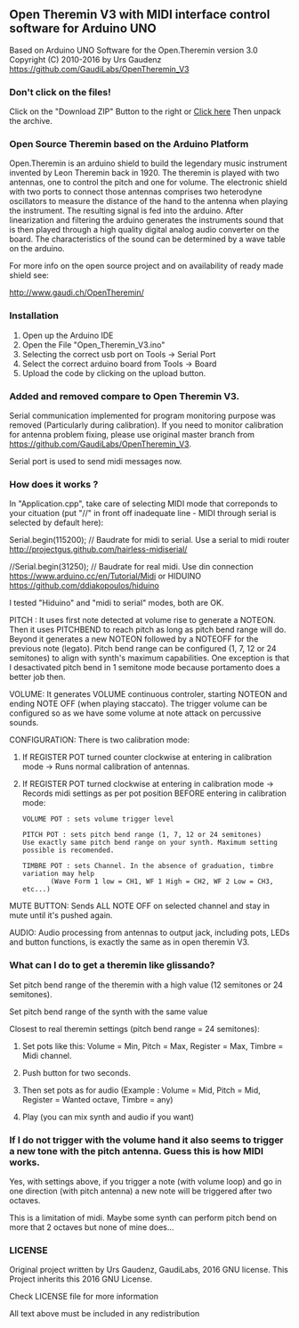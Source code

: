 ## Open Theremin V3 with MIDI interface control software for Arduino UNO 

Based on Arduino UNO Software for the Open.Theremin version 3.0  Copyright (C) 2010-2016 by Urs Gaudenz
https://github.com/GaudiLabs/OpenTheremin_V3

### Don't click on the files!
Click on the "Download ZIP" Button to the right or [Click here](https://github.com/GaudiLabs/OpenTheremin_V3/archive/master.zip) 
Then unpack the archive.

### Open Source Theremin based on the Arduino Platform

Open.Theremin is an arduino shield to build the legendary music instrument invented by Leon Theremin back in 1920. The theremin is played with two antennas, one to control the pitch and one for volume. The electronic shield with two ports to connect those antennas comprises two heterodyne oscillators to measure the distance of the hand to the antenna when playing the instrument. The resulting signal is fed into the arduino. After linearization and filtering the arduino generates the instruments sound that is then played through a high quality digital analog audio converter on the board. The characteristics of the sound can be determined by a wave table on the arduino.

For more info on the open source project and on availability of ready made shield see:

http://www.gaudi.ch/OpenTheremin/

### Installation
1. Open up the Arduino IDE
2. Open the File "Open_Theremin_V3.ino"
3. Selecting the correct usb port on Tools -> Serial Port
4. Select the correct arduino board from Tools -> Board
5. Upload the code by clicking on the upload button.

### Added and removed compare to Open Theremin V3. 
Serial communication implemented for program monitoring purpose was removed (Particularly during calibration).
If you need to monitor calibration for antenna problem fixing, please use original master branch from 
https://github.com/GaudiLabs/OpenTheremin_V3. 

Serial port is used to send midi messages now. 

### How does it works ? 

In "Application.cpp", take care of selecting MIDI mode that correponds to your cituation 
	(put "//" in front off inadequate line - MIDI through serial is selected by default here):

  Serial.begin(115200); // Baudrate for midi to serial. Use a serial to midi router 
  	http://projectgus.github.com/hairless-midiserial/
  
  //Serial.begin(31250); // Baudrate for real midi. Use din connection 
  	https://www.arduino.cc/en/Tutorial/Midi or HIDUINO https://github.com/ddiakopoulos/hiduino

I tested "Hiduino" and "midi to serial" modes, both are OK.



PITCH : 
It uses first note detected at volume rise to generate a NOTEON. 
Then it uses PITCHBEND to reach pitch as long as pitch bend range will do. 
Beyond it generates a new NOTEON  followed by a NOTEOFF for the previous note (legato). 
Pitch bend range can be configured (1, 7, 12 or 24 semitones) to align with synth's maximum capabilities.
One exception is that I desactivated pitch bend in 1 semitone mode because portamento does a better job then. 

VOLUME: 
It generates VOLUME continuous controler, starting NOTEON and ending NOTE OFF (when playing staccato). 
The trigger volume can be configured so as we have some volume at note attack on percussive sounds. 

CONFIGURATION: 
There is two calibration mode: 
 1. If REGISTER POT turned counter clockwise at entering in calibration mode 
         -> Runs normal calibration of antennas.
         
 2. If REGISTER POT turned clockwise at entering in calibration mode 
         -> Records midi settings as per pot position BEFORE entering in calibration mode:
           
		VOLUME POT : sets volume trigger level
  
		PITCH POT : sets pitch bend range (1, 7, 12 or 24 semitones) 
		Use exactly same pitch bend range on your synth. Maximum setting possible is recomended. 
  
		TIMBRE POT : sets Channel. In the absence of graduation, timbre variation may help 
               (Wave Form 1 low = CH1, WF 1 High = CH2, WF 2 Low = CH3, etc...)
               
MUTE BUTTON: 
Sends ALL NOTE OFF on selected channel and stay in mute until it's pushed again.  

AUDIO: 
Audio processing from antennas to output jack, including pots, LEDs and button functions, is exactly the same as in open theremin V3.  

### What can I do to get a theremin like glissando?

Set pitch bend range of the theremin with a high value (12 semitones or 24 semitones).

Set pitch bend range of the synth with the same value

Closest to real theremin settings (pitch bend range = 24 semitones):

  1. Set pots like this: Volume = Min, Pitch = Max, Register = Max, Timbre = Midi channel.

  2. Push button for two seconds.

  3. Then set pots as for audio (Example : Volume = Mid, Pitch = Mid, Register = Wanted octave, Timbre = any)

  4. Play (you can mix synth and audio if you want)

 

### If I do not trigger with the volume hand it also seems to trigger a new tone with the pitch antenna. Guess this is how MIDI works.

Yes, with settings above, if you trigger a note (with volume loop) and go in one direction (with pitch antenna) a new note will be triggered after two octaves.

This is a limitation of midi. Maybe some synth can perform pitch bend on more that 2 octaves but none of mine does...

### LICENSE
Original project written by Urs Gaudenz, GaudiLabs, 2016
GNU license. This Project inherits this 2016 GNU License. 

 Check LICENSE file for more information

All text above must be included in any redistribution

